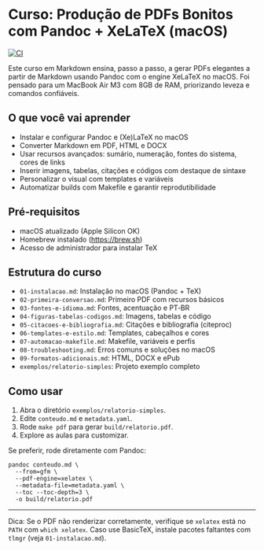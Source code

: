 # Curso: Produção de PDFs Bonitos com Pandoc + XeLaTeX (macOS)

[![CI](https://github.com/prof-ramos/pandoc-xelatex-curso/actions/workflows/ci.yml/badge.svg)](https://github.com/prof-ramos/pandoc-xelatex-curso/actions/workflows/ci.yml)

Este curso em Markdown ensina, passo a passo, a gerar PDFs elegantes a partir de Markdown usando Pandoc com o engine XeLaTeX no macOS. Foi pensado para um MacBook Air M3 com 8GB de RAM, priorizando leveza e comandos confiáveis.

## O que você vai aprender
- Instalar e configurar Pandoc e (Xe)LaTeX no macOS
- Converter Markdown em PDF, HTML e DOCX
- Usar recursos avançados: sumário, numeração, fontes do sistema, cores de links
- Inserir imagens, tabelas, citações e códigos com destaque de sintaxe
- Personalizar o visual com templates e variáveis
- Automatizar builds com Makefile e garantir reprodutibilidade

## Pré‑requisitos
- macOS atualizado (Apple Silicon OK)
- Homebrew instalado (https://brew.sh)
- Acesso de administrador para instalar TeX

## Estrutura do curso
- `01-instalacao.md`: Instalação no macOS (Pandoc + TeX)
- `02-primeira-conversao.md`: Primeiro PDF com recursos básicos
- `03-fontes-e-idioma.md`: Fontes, acentuação e PT‑BR
- `04-figuras-tabelas-codigos.md`: Imagens, tabelas e código
- `05-citacoes-e-bibliografia.md`: Citações e bibliografia (citeproc)
- `06-templates-e-estilo.md`: Templates, cabeçalhos e cores
- `07-automacao-makefile.md`: Makefile, variáveis e perfis
- `08-troubleshooting.md`: Erros comuns e soluções no macOS
- `09-formatos-adicionais.md`: HTML, DOCX e ePub
- `exemplos/relatorio-simples`: Projeto exemplo completo

## Como usar
1) Abra o diretório `exemplos/relatorio-simples`.
2) Edite `conteudo.md` e `metadata.yaml`.
3) Rode `make pdf` para gerar `build/relatorio.pdf`.
4) Explore as aulas para customizar.

Se preferir, rode diretamente com Pandoc:

```
pandoc conteudo.md \
  --from=gfm \
  --pdf-engine=xelatex \
  --metadata-file=metadata.yaml \
  --toc --toc-depth=3 \
  -o build/relatorio.pdf
```

---

Dica: Se o PDF não renderizar corretamente, verifique se `xelatex` está no `PATH` com `which xelatex`. Caso use BasicTeX, instale pacotes faltantes com `tlmgr` (veja `01-instalacao.md`).
